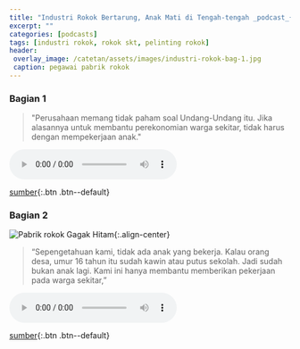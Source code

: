 ```yaml
---
title: "Industri Rokok Bertarung, Anak Mati di Tengah-tengah _podcast_{:.fa fa-podcast}"
excerpt: ""
categories: [podcasts]
tags: [industri rokok, rokok skt, pelinting rokok]
header:
 overlay_image: /catetan/assets/images/industri-rokok-bag-1.jpg
 caption: pegawai pabrik rokok
---
```

### Bagian 1

> "Perusahaan memang tidak paham soal Undang-Undang itu. Jika alasannya untuk membantu perekonomian warga sekitar, tidak harus dengan mempekerjaan anak."

<audio controls>
<source src="/catetan/assets/podcasts/industri-rokok-bag-1.mp3" type="audio/mpeg" />
Your browser does not support the audio element.
</audio>

[sumber](https://prime.kbr.id/industri-rokok-bertarung-anak-mati-di-tengah-tengah){:.btn .btn--default}

### Bagian 2

![Pabrik rokok Gagak Hitam](/catetan/assets/images/industri-rokok-bag-2.jpg){:.align-center}

> “Sepengetahuan kami, tidak ada anak yang bekerja. Kalau orang desa, umur 16 tahun itu sudah kawin atau putus sekolah. Jadi sudah bukan anak lagi. Kami ini hanya membantu memberikan pekerjaan pada warga sekitar,”

<audio controls>
<source src="/catetan/assets/podcasts/industri-rokok-bag-2.mp3" type="audio/mpeg" />
Your browser does not support the audio element.
</audio>

[sumber](https://prime.kbr.id/industri-rokok-bertarung-anak-mati-di-tengah-tengah-part-2){:.btn .btn--default}
